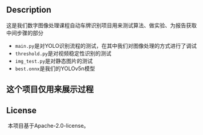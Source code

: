 ## Description
这是我们数字图像处理课程自动车牌识别项目用来测试算法、做实验、为报告获取中间步骤的部分

- `main.py`是对YOLO识别流程的测试，在其中我们对图像处理的方式进行了调试
- `threshold.py`是对视频稳定性识别的测试
- `img_test.py`是对静态图片的测试
- `best.onnx`是我们的YOLOv5n模型

## 这个项目仅用来展示过程
## License
​ 本项目基于Apache-2.0-license。
